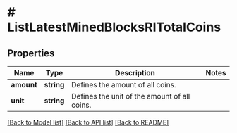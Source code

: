 # # ListLatestMinedBlocksRITotalCoins

## Properties

Name | Type | Description | Notes
------------ | ------------- | ------------- | -------------
**amount** | **string** | Defines the amount of all coins. |
**unit** | **string** | Defines the unit of the amount of all coins. |

[[Back to Model list]](../../README.md#models) [[Back to API list]](../../README.md#endpoints) [[Back to README]](../../README.md)
